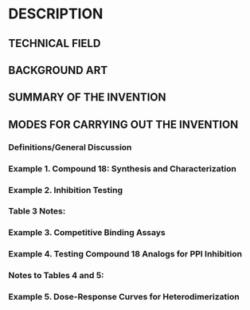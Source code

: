 # DESCRIPTION

## TECHNICAL FIELD

## BACKGROUND ART

## SUMMARY OF THE INVENTION

## MODES FOR CARRYING OUT THE INVENTION

### Definitions/General Discussion

### Example 1. Compound 18: Synthesis and Characterization

### Example 2. Inhibition Testing

### Table 3 Notes:

### Example 3. Competitive Binding Assays

### Example 4. Testing Compound 18 Analogs for PPI Inhibition

### Notes to Tables 4 and 5:

### Example 5. Dose-Response Curves for Heterodimerization

